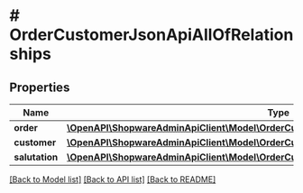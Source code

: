 # # OrderCustomerJsonApiAllOfRelationships

## Properties

Name | Type | Description | Notes
------------ | ------------- | ------------- | -------------
**order** | [**\OpenAPI\ShopwareAdminApiClient\Model\OrderCustomerJsonApiAllOfRelationshipsOrder**](OrderCustomerJsonApiAllOfRelationshipsOrder.md) |  | [optional]
**customer** | [**\OpenAPI\ShopwareAdminApiClient\Model\OrderCustomerJsonApiAllOfRelationshipsCustomer**](OrderCustomerJsonApiAllOfRelationshipsCustomer.md) |  | [optional]
**salutation** | [**\OpenAPI\ShopwareAdminApiClient\Model\OrderCustomerJsonApiAllOfRelationshipsSalutation**](OrderCustomerJsonApiAllOfRelationshipsSalutation.md) |  | [optional]

[[Back to Model list]](../../README.md#models) [[Back to API list]](../../README.md#endpoints) [[Back to README]](../../README.md)

